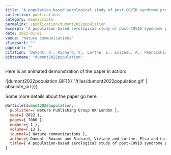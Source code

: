 ```yaml
---
title: "A population-based serological study of post-COVID syndrome prevalence and risk factors in children and adolescents"
collection: publications
category: manuscripts
permalink: /publication/dumont2022population
excerpt: "A population-based serological study of post-COVID syndrome prevalence and risk factors in children and adolescents"
date: 2022-01-01
venue: "Nature communications"
slidesurl: ""
paperurl: ""
citation: 'Dumont, R., Richard, V., Lorthe, E., Loizeau, A., Pennacchio, F., Zaballa, M., Baysson, H., Nehme, M., Perrin, A., L’Huillier, A. & others (2022). "A population-based serological study of post-COVID syndrome prevalence and risk factors in children and adolescents." Nature communications, 13(1). 7086.'
bibtexname: "dumont2022population"
---
```


Here is an animated demonstration of the paper in action:

![dumont2022population GIF]({{ '/files/dumont2022population.gif' | absolute_url }})

Some more details about the paper go here.

```bibtex
@article{dumont2022population,
  publisher={ Nature Publishing Group UK London },
  year={ 2022 },
  pages={ 7086 },
  number={ 1 },
  volume={ 13 },
  journal={ Nature communications },
  author={ Dumont, Roxane and Richard, Viviane and Lorthe, Elsa and Loizeau, Andrea and Pennacchio, Francesco and Zaballa, Mar{\'\i}a-Eugenia and Baysson, H{\'e}l{\`e}ne and Nehme, Mayssam and Perrin, Anne and L’Huillier, Arnaud G and others },
  title={ A population-based serological study of post-COVID syndrome prevalence and risk factors in children and adolescents },
}
```
